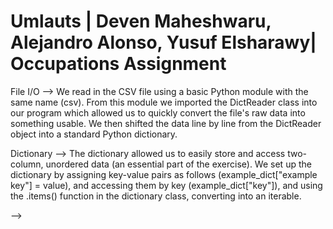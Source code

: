 # Umlauts | Deven Maheshwaru, Alejandro Alonso, Yusuf Elsharawy| Occupations Assignment

File I/O --> We read in the CSV file using a basic Python module with the same name (csv). From this module we imported the DictReader class into our program
which allowed us to quickly convert the file's raw data into something usable. We then shifted the data line by line from the DictReader object into a standard Python dictionary.

Dictionary --> The dictionary allowed us to easily store and access two-column, unordered data (an essential part of the exercise). We set up the dictionary by assigning key-value pairs as follows (example_dict["example key"] = value), and accessing them by key (example_dict["key"]), and using the .items() function in the dictionary class, converting into an iterable.

--> 
